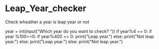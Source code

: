 # Leap_Year_checker
Check wheather a  year is leap year or not 

year = int(input("Which year do you want to check? "))
if year%4 == 0:
    if year %100==0:
         if year%400 == 0:
             print("Leap year.")
         else:
             print("Not leap year.")
    else:
        print("Leap year.") 
else:
    print("Not leap year.")
       

